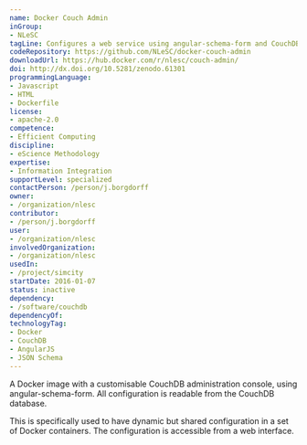 ```yaml
---
name: Docker Couch Admin
inGroup:
- NLeSC
tagLine: Configures a web service using angular-schema-form and CouchDB
codeRepository: https://github.com/NLeSC/docker-couch-admin
downloadUrl: https://hub.docker.com/r/nlesc/couch-admin/
doi: http://dx.doi.org/10.5281/zenodo.61301
programmingLanguage:
- Javascript
- HTML
- Dockerfile
license:
- apache-2.0
competence:
- Efficient Computing
discipline:
- eScience Methodology
expertise:
- Information Integration
supportLevel: specialized
contactPerson: /person/j.borgdorff
owner:
- /organization/nlesc
contributor:
- /person/j.borgdorff
user:
- /organization/nlesc
involvedOrganization:
- /organization/nlesc
usedIn:
- /project/simcity
startDate: 2016-01-07
status: inactive
dependency:
- /software/couchdb
dependencyOf:
technologyTag:
- Docker
- CouchDB
- AngularJS
- JSON Schema
---
```

A Docker image with a customisable CouchDB administration console, using
angular-schema-form. All configuration is readable from the CouchDB database.

This is specifically used to have dynamic but shared configuration in a set of
Docker containers. The configuration is accessible from a web interface.
